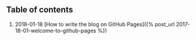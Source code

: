 ## Table of contents

1. 2018-01-18     [How to write the blog on GitHub Pages]({% post_url 2017-18-01-welcome-to-github-pages %})
